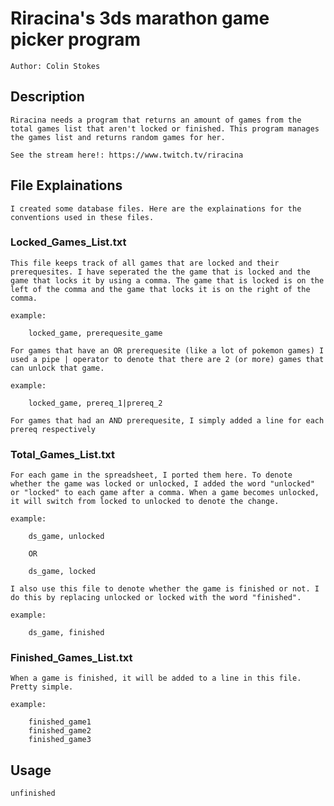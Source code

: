 # Riracina's 3ds marathon game picker program

    Author: Colin Stokes

## Description

    Riracina needs a program that returns an amount of games from the total games list that aren't locked or finished. This program manages the games list and returns random games for her.

    See the stream here!: https://www.twitch.tv/riracina

## File Explainations

    I created some database files. Here are the explainations for the conventions used in these files.

### Locked_Games_List.txt

    This file keeps track of all games that are locked and their prerequesites. I have seperated the the game that is locked and the game that locks it by using a comma. The game that is locked is on the left of the comma and the game that locks it is on the right of the comma.

    example: 

        locked_game, prerequesite_game
    
    For games that have an OR prerequesite (like a lot of pokemon games) I used a pipe | operator to denote that there are 2 (or more) games that can unlock that game.

    example:

        locked_game, prereq_1|prereq_2
    
    For games that had an AND prerequesite, I simply added a line for each prereq respectively

### Total_Games_List.txt

    For each game in the spreadsheet, I ported them here. To denote whether the game was locked or unlocked, I added the word "unlocked" or "locked" to each game after a comma. When a game becomes unlocked, it will switch from locked to unlocked to denote the change. 

    example:

        ds_game, unlocked

        OR

        ds_game, locked

    I also use this file to denote whether the game is finished or not. I do this by replacing unlocked or locked with the word "finished".

    example:

        ds_game, finished

### Finished_Games_List.txt

    When a game is finished, it will be added to a line in this file. Pretty simple.

    example:

        finished_game1
        finished_game2
        finished_game3

## Usage

    unfinished 

